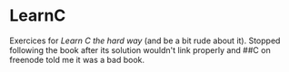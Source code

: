 # LearnC
Exercices for _Learn C the hard way_ (and be a bit rude about it). Stopped following the book after its solution wouldn't link properly and ##C on freenode told me it was a bad book.
